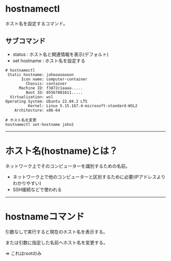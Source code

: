 # hostnamectl

ホスト名を設定するコマンド。

## サブコマンド

- status : ホスト名と関連情報を表示(デフォルト)
- set hostname : ホスト名を設定する

```
# hostnamectl
 Static hostname: johoooooooon
       Icon name: computer-container
         Chassis: container
      Machine ID: f3872c1aaaa.....
         Boot ID: 05567881611.....
  Virtualization: wsl
Operating System: Ubuntu 22.04.3 LTS
          Kernel: Linux 5.15.167.4-microsoft-standard-WSL2
    Architecture: x86-64
```

```
# ホスト名を変更
hostnamectl set-hostname john2
```

---

# ホスト名(hostname)とは？

ネットワーク上でそのコンピューターを識別するための名前。

- ネットワーク上で他のコンピューターと区別するために必要(IPアドレスよりわかりやすい)
- SSH接続などで使われる

---

# hostnameコマンド

引数なしで実行すると現在のホスト名を表示する。

または引数に指定した名前へホスト名を変更する。

=> これはrootのみ


